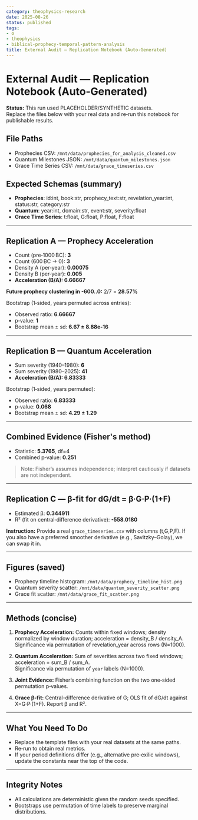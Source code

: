 ```yaml
---
category: theophysics-research
date: 2025-08-26
status: published
tags:
- o
- theophysics
- biblical-prophecy-temporal-pattern-analysis
title: External Audit — Replication Notebook (Auto‑Generated)
---
```

   
# External Audit — Replication Notebook (Auto‑Generated)   
   
**Status:** This run used PLACEHOLDER/SYNTHETIC datasets.   
Replace the files below with your real data and re‑run this notebook for publishable results.   
   
## File Paths   
   
- Prophecies CSV: `/mnt/data/prophecies_for_analysis_cleaned.csv`   
- Quantum Milestones JSON: `/mnt/data/quantum_milestones.json`   
- Grace Time Series CSV: `/mnt/data/grace_timeseries.csv`   
   
## Expected Schemas (summary)   
   
- **Prophecies**: id:int, book:str, prophecy_text:str, revelation_year:int, status:str, category:str   
- **Quantum**: year:int, domain:str, event:str, severity:float   
- **Grace Time Series**: t:float, G:float, P:float, F:float   
   
   
---   
   
## Replication A — Prophecy Acceleration   
   
   
- Count (pre‑1000 BC): **3**   
- Count (600 BC → 0): **3**   
- Density A (per‑year): **0.00075**   
- Density B (per‑year): **0.005**   
- **Acceleration (B/A): 6.66667**   
   
**Future prophecy clustering in -600..0:** 2/7 = **28.57%**   
   
Bootstrap (1‑sided, years permuted across entries):     
   
- Observed ratio: **6.66667**     
- p‑value: **1**     
- Bootstrap mean ± sd: **6.67 ± 8.88e-16**   
   
   
---   
   
## Replication B — Quantum Acceleration   
   
   
- Sum severity (1940–1980): **6**   
- Sum severity (1980–2025): **41**   
- **Acceleration (B/A): 6.83333**   
   
Bootstrap (1‑sided, years permuted):     
   
- Observed ratio: **6.83333**     
- p‑value: **0.068**     
- Bootstrap mean ± sd: **4.29 ± 1.29**   
   
   
---   
   
## Combined Evidence (Fisher's method)   
   
   
- Statistic: **5.3765**, df=4     
- Combined p‑value: **0.251**   
   
> Note: Fisher’s assumes independence; interpret cautiously if datasets are not independent.   
   
   
---   
   
## Replication C — β‑fit for dG/dt = β·G·P·(1+F)   
   
   
- Estimated β: **0.344911**     
- R² (fit on central‑difference derivative): **-558.0180**   
   
**Instruction:** Provide a real `grace_timeseries.csv` with columns (t,G,P,F). If you also have a preferred smoother derivative (e.g., Savitzky–Golay), we can swap it in.   
   
   
---   
   
## Figures (saved)   
   
- Prophecy timeline histogram: `/mnt/data/prophecy_timeline_hist.png`   
- Quantum severity scatter: `/mnt/data/quantum_severity_scatter.png`   
- Grace fit scatter: `/mnt/data/grace_fit_scatter.png`   
   
   
---   
   
## Methods (concise)   
1. **Prophecy Acceleration:** Counts within fixed windows; density normalized by window duration; acceleration = density_B / density_A.     
   Significance via permutation of revelation_year across rows (N=1000).   
   
2. **Quantum Acceleration:** Sum of severities across two fixed windows; acceleration = sum_B / sum_A.     
   Significance via permutation of `year` labels (N=1000).   
   
3. **Joint Evidence:** Fisher’s combining function on the two one‑sided permutation p‑values.   
   
4. **Grace β‑fit:** Central-difference derivative of G; OLS fit of dG/dt against X=G·P·(1+F). Report β and R².   
   
   
---   
   
## What You Need To Do   
   
- Replace the template files with your real datasets at the same paths.     
- Re‑run to obtain real metrics.     
- If your period definitions differ (e.g., alternative pre‑exilic windows), update the constants near the top of the code.   
   
   
---   
   
## Integrity Notes   
   
- All calculations are deterministic given the random seeds specified.     
- Bootstraps use permutation of time labels to preserve marginal distributions.